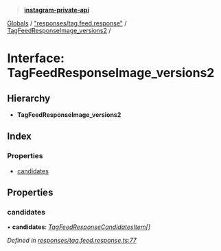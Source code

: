 > **[instagram-private-api](../README.md)**

[Globals](../README.md) / ["responses/tag.feed.response"](../modules/_responses_tag_feed_response_.md) / [TagFeedResponseImage_versions2](_responses_tag_feed_response_.tagfeedresponseimage_versions2.md) /

# Interface: TagFeedResponseImage_versions2

## Hierarchy

* **TagFeedResponseImage_versions2**

## Index

### Properties

* [candidates](_responses_tag_feed_response_.tagfeedresponseimage_versions2.md#candidates)

## Properties

###  candidates

• **candidates**: *[TagFeedResponseCandidatesItem](_responses_tag_feed_response_.tagfeedresponsecandidatesitem.md)[]*

*Defined in [responses/tag.feed.response.ts:77](https://github.com/dilame/instagram-private-api/blob/173bc62/src/responses/tag.feed.response.ts#L77)*